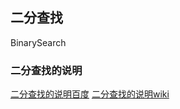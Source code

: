 ## 二分查找
BinarySearch
### 二分查找的说明
[二分查找的说明百度](https://baike.baidu.com/item/binary%20search/7283381?fr=aladdin)
[二分查找的说明wiki](https://zh.wikipedia.org/wiki/%E4%BA%8C%E5%88%86%E6%90%9C%E7%B4%A2%E7%AE%97%E6%B3%95)